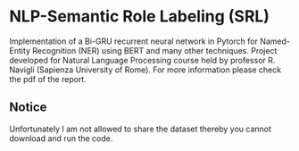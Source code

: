 # NLP-Semantic Role Labeling (SRL)
Implementation of a Bi-GRU recurrent neural network in Pytorch for Named-Entity Recognition (NER) using BERT and many other techniques. Project developed for Natural Language Processing course held by professor R. Navigli (Sapienza University of Rome).
For more information please check the pdf of the report.

## Notice
Unfortunately I am not allowed to share the dataset thereby you cannot download and run the code.
